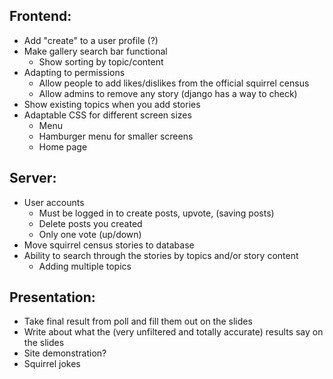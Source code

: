 ## **Frontend:**

- Add "create" to a user profile (?)
- Make gallery search bar functional
    - Show sorting by topic/content
- Adapting to permissions
  - Allow people to add likes/dislikes from the official squirrel census
  - Allow admins to remove any story (django has a way to check)
- Show existing topics when you add stories
-   Adaptable CSS for different screen sizes
    -   Menu
      - Hamburger menu for smaller screens
    -   Home page

## **Server:**

-   User accounts
    -   Must be logged in to create posts, upvote, (saving posts)
    -   Delete posts you created
    -   Only one vote (up/down)
-   Move squirrel census stories to database
-   Ability to search through the stories by topics and/or story content
    - Adding multiple topics

## **Presentation:**

-   Take final result from poll and fill them out on the slides
  -   Write about what the (very unfiltered and totally accurate) results say on the slides
-   Site demonstration?
-   Squirrel jokes
